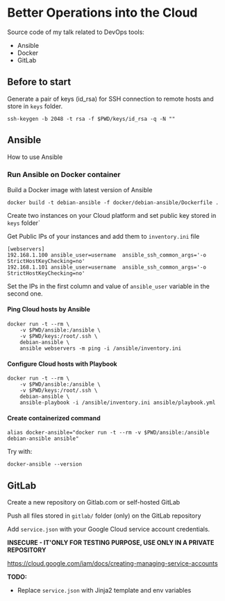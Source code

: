 # Better Operations into the Cloud

Source code of my talk related to DevOps tools:

* Ansible
* Docker
* GitLab


## Before to start

Generate a pair of keys (id_rsa) for SSH connection to remote hosts and store in `keys` folder.

```
ssh-keygen -b 2048 -t rsa -f $PWD/keys/id_rsa -q -N ""
```

## Ansible

How to use Ansible

### Run Ansible on Docker container

Build a Docker image with latest version of Ansible 

```
docker build -t debian-ansible -f docker/debian-ansible/Dockerfile .
```

Create two instances on your Cloud platform and set public key stored in `keys` folder`

Get Public IPs of your instances and add them to `inventory.ini` file 

```
[webservers]
192.168.1.100 ansible_user=username  ansible_ssh_common_args='-o StrictHostKeyChecking=no'
192.168.1.101 ansible_user=username  ansible_ssh_common_args='-o StrictHostKeyChecking=no'
```

Set the IPs in the first column and value of `ansible_user` variable in the second one.

#### Ping Cloud hosts by Ansible

```
docker run -t --rm \
	-v $PWD/ansible:/ansible \
	-v $PWD/keys:/root/.ssh \
	debian-ansible \
	ansible webservers -m ping -i /ansible/inventory.ini
```

#### Configure Cloud hosts with Playbook

```
docker run -t --rm \
	-v $PWD/ansible:/ansible \
	-v $PWD/keys:/root/.ssh \
    debian-ansible \
    ansible-playbook -i /ansible/inventory.ini ansible/playbook.yml
```

#### Create containerized command

```
alias docker-ansible="docker run -t --rm -v $PWD/ansible:/ansible debian-ansible ansible"
```

Try with:

```
docker-ansible --version
```

## GitLab

Create a new repository on Gitlab.com or self-hosted GitLab

Push all files stored in `gitlab/` folder (only) on the GitLab repository

Add `service.json` with your Google Cloud service account credentials. 

**INSECURE - IT'ONLY FOR TESTING PURPOSE, USE ONLY IN A PRIVATE REPOSITORY**

https://cloud.google.com/iam/docs/creating-managing-service-accounts

**TODO:**

- Replace `service.json` with Jinja2 template and env variables
